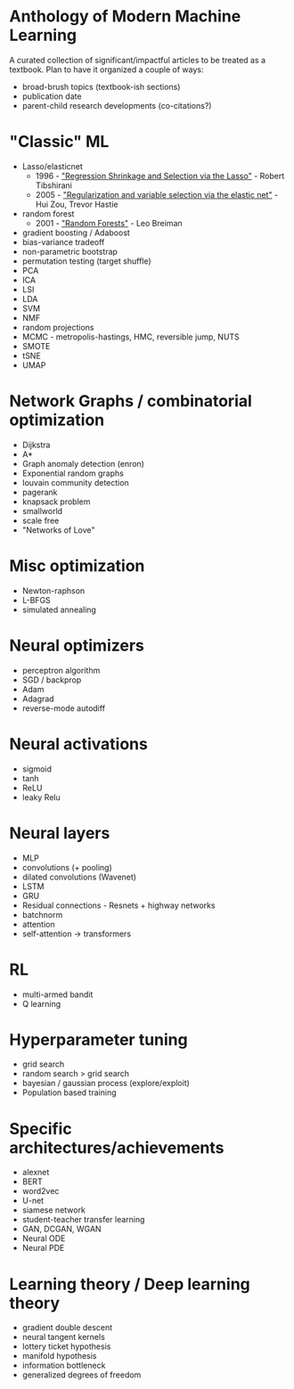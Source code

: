# Anthology of Modern Machine Learning

A curated collection of significant/impactful articles to be treated as a textbook. Plan to have it organized a couple of ways: 

* broad-brush topics (textbook-ish sections)
* publication date
* parent-child research developments (co-citations?)


# "Classic" ML

* Lasso/elasticnet
  * 1996 - ["Regression Shrinkage and Selection via the Lasso"](https://statweb.stanford.edu/~tibs/lasso/lasso.pdf) - Robert Tibshirani
  * 2005 - ["Regularization and variable selection via the elastic net"](https://web.stanford.edu/~hastie/Papers/B67.2%20(2005)%20301-320%20Zou%20&%20Hastie.pdf) - Hui Zou, Trevor Hastie
* random forest
  * 2001 - ["Random Forests"](https://link.springer.com/content/pdf/10.1023/A:1010933404324.pdf) - Leo Breiman
* gradient boosting / Adaboost
* bias-variance tradeoff
* non-parametric bootstrap
* permutation testing (target shuffle)
* PCA
* ICA
* LSI
* LDA
* SVM
* NMF
* random projections
* MCMC - metropolis-hastings, HMC, reversible jump, NUTS
* SMOTE
* tSNE
* UMAP


# Network Graphs / combinatorial optimization

* Dijkstra
* A\*
* Graph anomaly detection (enron)
* Exponential random graphs
* louvain community detection
* pagerank
* knapsack problem
* smallworld
* scale free
* "Networks of Love"

# Misc optimization

* Newton-raphson
* L-BFGS
* simulated annealing

# Neural optimizers

* perceptron algorithm
* SGD / backprop
* Adam
* Adagrad
* reverse-mode autodiff

# Neural activations

* sigmoid
* tanh
* ReLU
* leaky Relu

# Neural layers

* MLP
* convolutions (+ pooling)
* dilated convolutions (Wavenet)
* LSTM
* GRU
* Residual connections - Resnets + highway networks
* batchnorm
* attention
* self-attention -> transformers

# RL

* multi-armed bandit
* Q learning

# Hyperparameter tuning

* grid search
* random search > grid search
* bayesian / gaussian process (explore/exploit)
* Population based training

# Specific architectures/achievements

* alexnet
* BERT
* word2vec
* U-net
* siamese network
* student-teacher transfer learning
* GAN, DCGAN, WGAN
* Neural ODE
* Neural PDE

# Learning theory / Deep learning theory

* gradient double descent
* neural tangent kernels
* lottery ticket hypothesis
* manifold hypothesis
* information bottleneck
* generalized degrees of freedom
